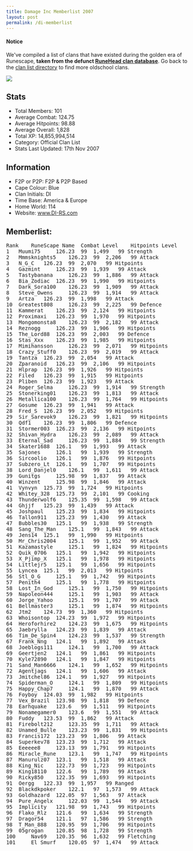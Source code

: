 ```yaml
---
title: Damage Inc Memberlist 2007
layout: post
permalink: /di-memberlist
---
```


#### Notice
We've compiled a list of clans that have existed during the golden era of Runescape, **taken from the defunct [RuneHead clan database](https://web.archive.org/web/20070108040636/http://runehead.com/)**. Go back to the [clan list directory](https://www.runescapehall.net/runescapeclans) to find more oldschool clans.

![](https://i.imgur.com/VadEOK2.png)

## Stats

- Total Members: 101
- Average Combat: 124.75
- Average Hitpoints: 98.88
- Average Overall: 1,828
- Total XP: 14,855,994,514
- Category: Official Clan List
- Stats Last Updated: 17th Nov 2007

	
## Information

- F2P or P2P: F2P & P2P Based
- Cape Colour: Blue
- Clan Initials: DI
- Time Base: America & Europe
- Home World: 114
- Website: www.DI-RS.com

## Memberlist:

<pre>
Rank 	RuneScape Name 	Combat Level 	Hitpoints Level 	Overall Level 	Highest Skill
1 	Muumi75 	126.23 	99 	1,499 	99 Strength	
2 	Mmmsknights5 	126.23 	99 	2,206 	99 Attack	
3 	N_G_C 	126.23 	99 	2,070 	99 Hitpoints	
4 	Gazmint 	126.23 	99 	1,939 	99 Attack	
5 	Tastybanana 	126.23 	99 	1,886 	99 Attack	
6 	Bia_Zodiac 	126.23 	99 	1,990 	99 Hitpoints	
7 	Dark_Sora100 	126.23 	99 	1,909 	99 Attack	
8 	Steve_Owens 	126.23 	99 	1,914 	99 Attack	
9 	Artza 	126.23 	99 	1,998 	99 Attack	
10 	Greatest808 	126.23 	99 	2,225 	99 Defence	
11 	Kammerat 	126.23 	99 	2,124 	99 Hitpoints	
12 	Proximaxi 	126.23 	99 	1,970 	99 Hitpoints	
13 	Mongomonsta8 	126.23 	99 	2,182 	99 Attack	
14 	Reznogg 	126.23 	99 	1,906 	99 Hitpoints	
15 	The_Lord88 	126.23 	99 	2,003 	99 Defence	
16 	Stas_Xxx 	126.23 	99 	1,985 	99 Hitpoints	
17 	Mimihansson 	126.23 	99 	2,071 	99 Hitpoints	
18 	Crazy_Stuff0 	126.23 	99 	2,019 	99 Attack	
19 	Tantza 	126.23 	99 	2,054 	99 Attack	
20 	Zparanoid 	126.23 	99 	2,106 	99 Hitpoints	
21 	Hlprap 	126.23 	99 	1,926 	99 Hitpoints	
22 	Filed 	126.23 	99 	1,915 	99 Hitpoints	
23 	Pliben 	126.23 	99 	1,923 	99 Attack	
24 	Roger_Selma 	126.23 	99 	1,914 	99 Strength	
25 	Stonerking01 	126.23 	99 	1,813 	99 Attack	
26 	Metallica100 	126.23 	99 	1,764 	99 Hitpoints	
27 	Gosume 	126.23 	99 	1,941 	99 Attack	
28 	Fred_S 	126.23 	99 	2,052 	99 Hitpoints	
29 	Sir_Sarevok9 	126.23 	99 	1,821 	99 Hitpoints	
30 	Qdf1 	126.23 	99 	1,806 	99 Defence	
31 	Stormer003 	126.23 	99 	2,136 	99 Hitpoints	
32 	Shivan_Hydra 	126.23 	99 	2,089 	99 Attack	
33 	Eternal_Sad 	126.23 	99 	1,884 	99 Strength	
34 	Skater1688 	126.1 	99 	1,993 	99 Attack	
35 	Sajones 	126.1 	99 	1,939 	99 Strength	
36 	Sircoolio 	126.1 	99 	1,876 	99 Hitpoints	
37 	Subzero_Lt 	126.1 	99 	1,707 	99 Hitpoints	
38 	Lord_Danjel0 	126.1 	99 	1,611 	99 Attack	
39 	Gunitgs 	125.98 	99 	1,837 	99 Attack	
40 	Winzent 	125.98 	99 	1,846 	99 Attack	
41 	Vynvyn 	125.73 	99 	1,724 	99 Hitpoints	
42 	Whitey_328 	125.73 	99 	2,101 	99 Cooking	
43 	Thunderwolf6 	125.35 	99 	1,598 	99 Attack	
44 	Ghjjf 	125.23 	99 	1,439 	99 Attack	
45 	Joshpaul 	125.23 	99 	1,834 	99 Hitpoints	
46 	Tallon911 	125.23 	99 	1,430 	99 Attack	
47 	Bubbles30 	125.1 	99 	1,938 	99 Strength	
48 	Sang_The_Man 	125.1 	99 	1,843 	99 Attack	
49 	Jens14 	125.1 	99 	1,990 	99 Hitpoints	
50 	Mr_Chris2004 	125.1 	99 	1,952 	99 Attack	
51 	Kazamastyle 	125.1 	99 	1,824 	99 Hitpoints	
52 	Quik_0706 	125.1 	99 	1,942 	99 Hitpoints	
53 	X_Pjimp_X 	125.1 	99 	1,978 	99 Hitpoints	
54 	Littlejr5 	125.1 	99 	1,656 	99 Hitpoints	
55 	Lyncea 	125.1 	99 	2,013 	99 Hitpoints	
56 	Stl_O_G 	125.1 	99 	1,742 	99 Hitpoints	
57 	Penith4 	125.1 	99 	1,778 	99 Hitpoints	
58 	Lost_In_God 	125.1 	99 	1,750 	99 Hitpoints	
59 	Napoleon444 	125.1 	99 	1,903 	99 Attack	
60 	Jorge_Yahoo 	125.1 	99 	1,707 	99 Attack	
61 	Bellmaster3 	125.1 	99 	1,874 	99 Hitpoints	
62 	Jtm2 	124.73 	99 	1,360 	99 Hitpoints	
63 	Whoisontop 	124.23 	99 	1,972 	99 Hitpoints	
64 	Heroforhire2 	124.23 	99 	1,675 	99 Hitpoints	
65 	Jaebrylla 	124.23 	99 	1,839 	99 Attack	
66 	Tim_De_Spin4 	124.23 	99 	1,537 	99 Strength	
67 	Frank_Nng 	124.1 	99 	1,892 	99 Attack	
68 	Joeblogs111 	124.1 	99 	1,700 	99 Attack	
69 	Geertjen2 	124.1 	99 	1,861 	99 Hitpoints	
70 	Kyle72890 	124.1 	99 	1,847 	99 Hitpoints	
71 	Sand_Man6666 	124.1 	99 	1,652 	99 Hitpoints	
72 	Agentjags 	124.1 	99 	1,606 	99 Attack	
73 	Jmitchel86 	124.1 	99 	1,927 	99 Hitpoints	
74 	Spiderman_O 	124.1 	99 	1,809 	99 Hitpoints	
75 	Happy_Chap7 	124.1 	99 	1,870 	99 Attack	
76 	Foyboy 	124.03 	99 	1,982 	99 Hitpoints	
77 	Vex_Brazil 	123.98 	99 	1,818 	99 Defence	
78 	Earhquake 	123.6 	99 	1,511 	99 Hitpoints	
79 	Nonamegamer0 	123.6 	99 	1,551 	99 Attack	
80 	Fuddy 	123.53 	99 	1,862 	99 Attack	
81 	Firebolt212 	123.35 	99 	1,711 	99 Attack	
82 	Unamed_Bulle 	123.23 	99 	1,831 	99 Hitpoints	
83 	Francis172 	123.23 	99 	1,806 	99 Attack	
84 	Superkev78 	123.23 	99 	1,712 	99 Attack	
85 	Eeeeee8 	123.13 	99 	1,791 	99 Hitpoints	
86 	Miracle_Rune 	123.1 	99 	1,747 	99 Hitpoints	
87 	Manurulz07 	123.1 	99 	1,518 	99 Attack	
88 	King_Nic 	122.73 	99 	1,723 	99 Hitpoints	
89 	King18110 	122.6 	99 	1,789 	99 Attack	
90 	Ricky850 	122.35 	99 	1,693 	99 Hitpoints	
91 	Oergg 	122.33 	99 	1,957 	99 Ranged	
92 	Blackdkpoker 	122.1 	97 	1,573 	99 Attack	
93 	Goldhazard 	122.05 	97 	1,563 	97 Attack	
94 	Pure_Angelx 	122.03 	99 	1,544 	99 Attack	
95 	Implicity 	121.98 	99 	1,743 	99 Hitpoints	
96 	Flako_Rlz 	121.6 	99 	1,634 	99 Strength	
97 	Dragor54 	121.1 	97 	1,586 	99 Strength	
98 	T_Man_888 	120.95 	99 	1,706 	99 Hitpoints	
99 	05grogan 	120.85 	98 	1,728 	99 Strength	
100 	Nav69 	120.35 	96 	1,632 	99 Fletching	
101 	El_Smurf 	120.05 	97 	1,474 	99 Attack
</pre>

